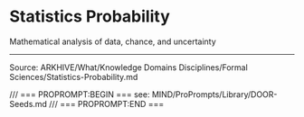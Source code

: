 # Statistics Probability

Mathematical analysis of data, chance, and uncertainty

---
Source: ARKHIVE/What/Knowledge Domains Disciplines/Formal Sciences/Statistics-Probability.md

/// === PROPROMPT:BEGIN ===
see: MIND/ProPrompts/Library/DOOR-Seeds.md
/// === PROPROMPT:END ===
